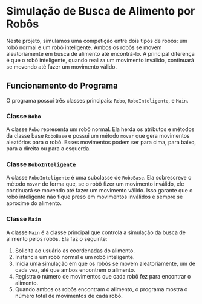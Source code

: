 # Simulação de Busca de Alimento por Robôs

Neste projeto, simulamos uma competição entre dois tipos de robôs: um robô normal e um robô inteligente. Ambos os robôs se movem aleatoriamente em busca de alimento até encontrá-lo. A principal diferença é que o robô inteligente, quando realiza um movimento inválido, continuará se movendo até fazer um movimento válido.

## Funcionamento do Programa

O programa possui três classes principais: `Robo`, `RoboInteligente`, e `Main`.

### Classe `Robo`

A classe `Robo` representa um robô normal. Ela herda os atributos e métodos da classe base `RoboBase` e possui um método `mover` que gera movimentos aleatórios para o robô. Esses movimentos podem ser para cima, para baixo, para a direita ou para a esquerda.

### Classe `RoboInteligente`

A classe `RoboInteligente` é uma subclasse de `RoboBase`. Ela sobrescreve o método `mover` de forma que, se o robô fizer um movimento inválido, ele continuará se movendo até fazer um movimento válido. Isso garante que o robô inteligente não fique preso em movimentos inválidos e sempre se aproxime do alimento.

### Classe `Main`

A classe `Main` é a classe principal que controla a simulação da busca de alimento pelos robôs. Ela faz o seguinte:
1. Solicita ao usuário as coordenadas do alimento.
2. Instancia um robô normal e um robô inteligente.
3. Inicia uma simulação em que os robôs se movem aleatoriamente, um de cada vez, até que ambos encontrem o alimento.
4. Registra o número de movimentos que cada robô fez para encontrar o alimento.
5. Quando ambos os robôs encontram o alimento, o programa mostra o número total de movimentos de cada robô.
